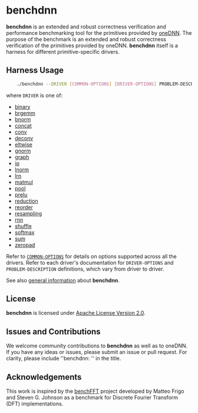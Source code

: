 # benchdnn

**benchdnn** is an extended and robust correctness verification and performance
benchmarking tool for the primitives provided by
[oneDNN](https://github.com/oneapi-src/oneDNN). The purpose of the benchmark is
an extended and robust correctness verification of the primitives provided by
oneDNN. **benchdnn** itself is a harness for different primitive-specific
drivers.

## Harness Usage
``` sh
    ./benchdnn --DRIVER [COMMON-OPTIONS] [DRIVER-OPTIONS] PROBLEM-DESCRIPTION
```

where `DRIVER` is one of:
* [binary](doc/driver_binary.md)
* [brgemm](doc/driver_brgemm.md)
* [bnorm](doc/driver_bnorm.md)
* [concat](doc/driver_concat.md)
* [conv](doc/driver_conv.md)
* [deconv](doc/driver_conv.md)
* [eltwise](doc/driver_eltwise.md)
* [gnorm](doc/driver_gnorm.md)
* [graph](doc/driver_graph.md)
* [ip](doc/driver_ip.md)
* [lnorm](doc/driver_lnorm.md)
* [lrn](doc/driver_lrn.md)
* [matmul](doc/driver_matmul.md)
* [pool](doc/driver_pool.md)
* [prelu](doc/driver_prelu.md)
* [reduction](doc/driver_reduction.md)
* [reorder](doc/driver_reorder.md)
* [resampling](doc/driver_resampling.md)
* [rnn](doc/driver_rnn.md)
* [shuffle](doc/driver_shuffle.md)
* [softmax](doc/driver_softmax.md)
* [sum](doc/driver_sum.md)
* [zeropad](doc/driver_zeropad.md)

Refer to [`COMMON-OPTIONS`](doc/knobs_common.md) for details on options
supported across all the drivers. Refer to each driver's documentation for
`DRIVER-OPTIONS` and `PROBLEM-DESCRIPTION` definitions, which vary from driver
to driver.

See also [general information](doc/benchdnn_general_info.md) about
**benchdnn**.

## License

**benchdnn** is licensed under
[Apache License Version 2.0](http://www.apache.org/licenses/LICENSE-2.0).

## Issues and Contributions

We welcome community contributions to **benchdnn** as well as to oneDNN.
If you have any ideas or issues, please submit an issue or pull request. For
clarity, please include ''benchdnn: '' in the title.

## Acknowledgements

This work is inspired by the [benchFFT](http://www.fftw.org/benchfft/) project
developed by Matteo Frigo and Steven G. Johnson as a benchmark for
Discrete Fourier Transform (DFT) implementations.
